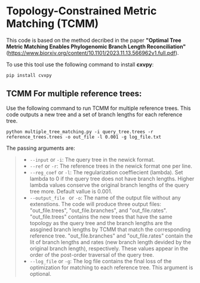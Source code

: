 # Topology-Constrained Metric Matching (TCMM)

This code is based on the method decribed in the paper **"Optimal Tree Metric Matching Enables Phylogenomic Branch Length Reconciliation"**(https://www.biorxiv.org/content/10.1101/2023.11.13.566962v1.full.pdf).

To use this tool use the following command to install **cxvpy**:

```
pip install cvxpy
```
## TCMM For multiple reference trees:
Use the following command to run TCMM for multiple reference trees. This code outputs a new tree and a set of branch lengths for each reference tree.

```
python multiple_tree_matching.py -i query_tree.trees -r reference_trees.trees -o out_file -l 0.001 -g log_file.txt
```

The passing arguments are:
>- `--input` or `-i`: The query tree in the newick format.
>- `--ref` or `-r`: The reference trees in the newick format one per line.
>- `--reg_coef` or `-l`: The regularization coeffiecient (lambda). Set lambda to 0 if the query tree does not have branch lengths. Higher lambda values conserve the original branch lengths of the query tree more. Default vallue is 0.001.
>- `--output_file ` or `-o`: The name of the output file without any extenstions. The code will produce three output files: "out_file.trees", "out_file.branches", and "out_file.rates". "out_file.trees" contains the new trees that have the same topology as the query tree and the branch lengths are the assgined branch lengths by TCMM that match the corresponding reference tree. "out_file.branches" and "out_file.rates" contain the lit of branch lengths and rates (new branch length devided by the original branch length), respectively. These values appear in the order of the post-order traversal of the query tree.
>- `--log_file` or `-g`: The log file contains the final loss of the optimization for matching to each reference tree. This argument is optional.
